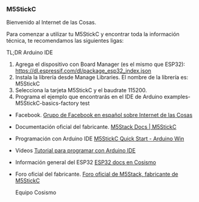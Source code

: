 ### M5StickC

Bienvenido al Internet de las Cosas.

Para comenzar a utilizar tu M5StickC y encontrar toda la información técnica, te recomendamos las siguientes ligas:

TL;DR  Arduino IDE
1. Agrega el dispositivo con Board Manager (es el mismo que ESP32):
     https://dl.espressif.com/dl/package_esp32_index.json
2. Instala la librería desde Manage Libraries. El nombre de la librería es: 
        M5StickC
3. Selecciona la tarjeta M5StickC y el baudrate 115200.
4. Programa el ejemplo que encontrarás en el IDE de Arduino examples-M5StickC-basics-factory test
 

* Facebook.
[Grupo de Facebook en español sobre Internet de las Cosas](https://www.facebook.com/groups/724628401049648/)

* Documentación oficial del fabricante.
[M5Stack Docs | M5StickC](https://docs.m5stack.com/#/en/core/m5stickc)

* Programación con Arduino IDE
[M5StickC Quick Start - Arduino Win](https://docs.m5stack.com/#/en/quick_start/m5stickc/m5stickc_quick_start_with_arduino_Windows?id=_2-install-esp32-boards-manager)

* Videos
[Tutorial para programar con Arduino IDE](https://www.youtube.com/watch?v=ppXkl0046dc)


* Información general del ESP32
[ESP32 docs en Cosismo](https://cosismo.github.io/esp32-devkit/)

* Foro oficial del fabricante.
[Foro oficial de M5Stack, fabricante de M5StickC](http://community.m5stack.com/)

  Equipo Cosismo
